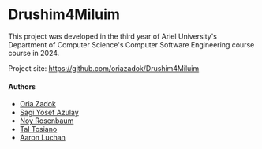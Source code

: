# Drushim4Miluim

This project was developed in the third year of Ariel University's Department of Computer Science's Computer Software Engineering course course in 2024.

Project site: https://github.com/oriazadok/Drushim4Miluim

#### Authors

- [Oria Zadok](https://www.github.com/oriazadok)
- [Sagi Yosef Azulay](https://www.github.com/sagir567)
- [Noy Rosenbaum](https://www.github.com/noyrosenbaum)
- [Tal Tosiano](https://www.github.com/taltosiano)
- [Aaron Luchan](https://www.github.com/aronl096)


